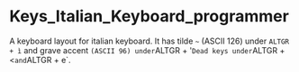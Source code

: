 # Keys_Italian_Keyboard_programmer
A keyboard layout for italian keyboard. It has tilde `~` (ASCII 126) under `ALTGR + ì` and grave accent ` (ASCII 96) under `ALTGR + '`
Dead keys under `ALTGR + <` and `ALTGR + e`.
